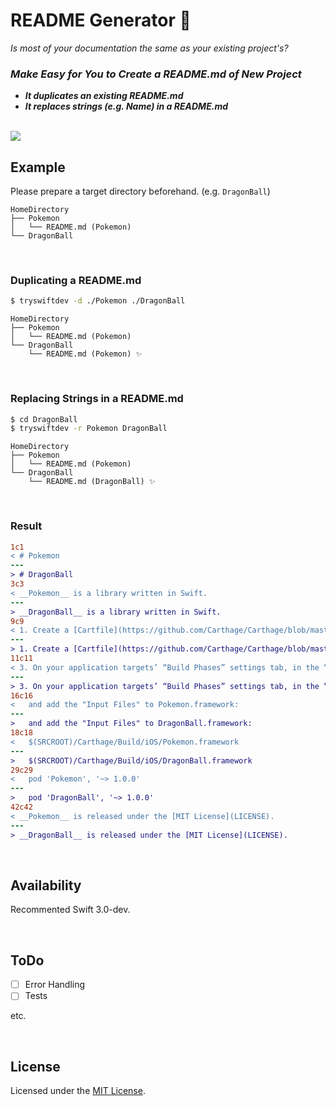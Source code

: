# README Generator 📄

_Is most of your documentation the same as your existing project's?_

### _Make Easy for You to Create a README.md of New Project_

- _**It duplicates an existing README.md**_
- _**It replaces strings (e.g. Name) in a README.md**_

<br />

<img src="./Images/ReadmeGenerator.gif">

<br />

## Example

Please prepare a target directory beforehand. (e.g. `DragonBall`)

```
HomeDirectory
├── Pokemon
│   └── README.md (Pokemon)
└── DragonBall
```

<br />

### Duplicating a README.md

```bash
$ tryswiftdev -d ./Pokemon ./DragonBall
```

```
HomeDirectory
├── Pokemon
│   └── README.md (Pokemon)
└── DragonBall
    └── README.md (Pokemon) ✨
```

<br />

### Replacing Strings in a README.md

```bash
$ cd DragonBall
$ tryswiftdev -r Pokemon DragonBall
```

```
HomeDirectory
├── Pokemon
│   └── README.md (Pokemon)
└── DragonBall
    └── README.md (DragonBall) ✨
```

<br />

### Result

```diff
1c1
< # Pokemon
---
> # DragonBall
3c3
< __Pokemon__ is a library written in Swift.
---
> __DragonBall__ is a library written in Swift.
9c9
< 1. Create a [Cartfile](https://github.com/Carthage/Carthage/blob/master/Documentation/Artifacts.md#cartfile), and add `github "JPMartha/Pokemon" ~> 1.0.0`.
---
> 1. Create a [Cartfile](https://github.com/Carthage/Carthage/blob/master/Documentation/Artifacts.md#cartfile), and add `github "JPMartha/DragonBall" ~> 1.0.0`.
11c11
< 3. On your application targets’ “Build Phases” settings tab, in the “Link Binary With Libraries” section, click the “+” icon and add `Pokemon.framework` from the Carthage/Build folder on disk.
---
> 3. On your application targets’ “Build Phases” settings tab, in the “Link Binary With Libraries” section, click the “+” icon and add `DragonBall.framework` from the Carthage/Build folder on disk.
16c16
<   and add the "Input Files" to Pokemon.framework:
---
>   and add the "Input Files" to DragonBall.framework:
18c18
<   $(SRCROOT)/Carthage/Build/iOS/Pokemon.framework
---
>   $(SRCROOT)/Carthage/Build/iOS/DragonBall.framework
29c29
<   pod 'Pokemon', '~> 1.0.0'
---
>   pod 'DragonBall', '~> 1.0.0'
42c42
< __Pokemon__ is released under the [MIT License](LICENSE).
---
> __DragonBall__ is released under the [MIT License](LICENSE).
```

<br />

## Availability

Recommented Swift 3.0-dev.

<br />

## ToDo

- [ ] Error Handling
- [ ] Tests

etc.

<br />

## License

Licensed under the [MIT License](LICENSE).
